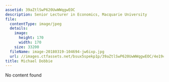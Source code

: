 ```yaml
---
assetid: 39aZtlSwP620UwWWqgwEOC
description: Senior Lecturer in Economics, Macquarie University
file:
  contentType: image/jpeg
  details:
    image:
      height: 170
      width: 170
    size: 33200
  fileName: image-20180319-104694-jw6ixp.jpg
  url: //images.ctfassets.net/bsux5spekp1p/39aZtlSwP620UwWWqgwEOC/4e19ce9ee55c153e42f4b4b7f142e897/image-20180319-104694-jw6ixp.jpg
title: Michael Dobbie
---
```

No content found